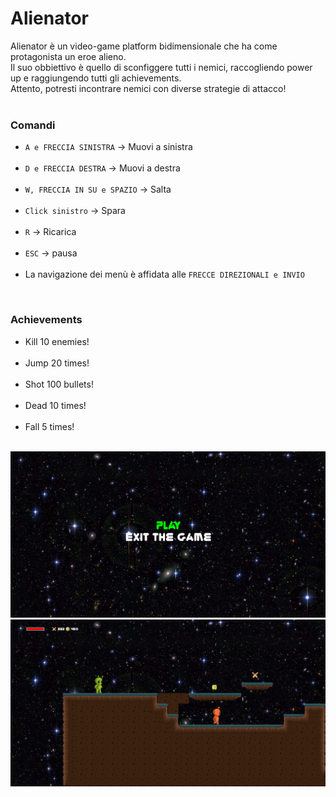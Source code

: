 # Alienator
Alienator è un video-game platform bidimensionale che ha come protagonista un eroe alieno.<br>
Il suo obbiettivo è quello di sconfiggere tutti i nemici, raccogliendo power up e raggiungendo tutti gli achievements.<br>
Attento, potresti incontrare nemici con diverse strategie di attacco!<br>
<br>

### Comandi
- `A e FRECCIA SINISTRA` -> Muovi a sinistra<br><br>
- `D e FRECCIA DESTRA` -> Muovi a destra<br><br>
- `W, FRECCIA IN SU e SPAZIO` -> Salta<br><br>
- `Click sinistro` -> Spara<br><br>
- `R` -> Ricarica<br><br>
- `ESC` -> pausa<br><br>
- La navigazione dei menù è affidata alle `FRECCE DIREZIONALI e INVIO`
<br>

### Achievements
- Kill 10 enemies! <br><br>
- Jump 20 times! <br><br>
- Shot 100 bullets! <br><br>
- Dead 10 times! <br><br>
- Fall 5 times! <br><br>



![Menu](Assets/Images/Menu.png)
![Game](Assets/Images/Game.png)
